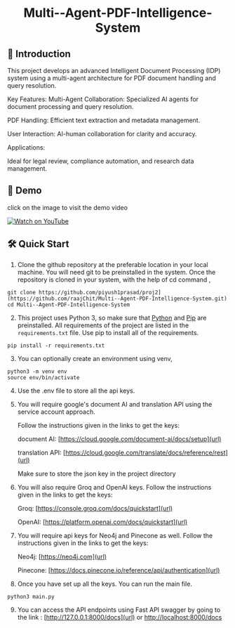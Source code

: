 

<h1 align="center">
  Multi--Agent-PDF-Intelligence-System
</h1>


## 📖 Introduction 

This project develops an advanced Intelligent Document Processing (IDP) system using a multi-agent architecture for PDF document handling and query resolution.

Key Features:
Multi-Agent Collaboration: Specialized AI agents for document processing and query resolution.

PDF Handling: Efficient text extraction and metadata management.

User Interaction: AI-human collaboration for clarity and accuracy.

Applications:

Ideal for legal review, compliance automation, and research data management.

## 🚀 Demo
click on the image to visit the demo video

[![Watch on YouTube](https://img.youtube.com/vi/oMpKkhVB0Eo/hqdefault.jpg)](https://www.youtube.com/watch?v=oMpKkhVB0Eo&t=1s)



## 🛠️ Quick Start 
1. Clone the github repository at the preferable location in your local machine. You will need git to be preinstalled in the system. Once the repository is cloned in your system, with the help of cd command ,
```
git clone https://github.com/piyush1prasad/proj2](https://github.com/raajChit/Multi--Agent-PDF-Intelligence-System.git)
cd Multi--Agent-PDF-Intelligence-System
```

2. This project uses Python 3, so make sure that [Python](https://www.python.org/downloads/) and [Pip](https://pip.pypa.io/en/stable/installation/) are preinstalled. All requirements of the project are listed in the ```requirements.txt``` file. Use pip to install all of the requirements.
```
pip install -r requirements.txt
```

3. You can optionally create an environment using venv,
```
python3 -m venv env
source env/bin/activate 
```
4. Use the .env file to store all the api keys.
   
5. You will require google's document AI and translation API using the service account approach.

   Follow the instructions given in the links to get the keys:

   document AI: [https://cloud.google.com/document-ai/docs/setup](url)

   translation API: [https://cloud.google.com/translate/docs/reference/rest](url)

   Make sure to store the json key in the project directory

6. You will also require Groq and OpenAI keys.
   Follow the instructions given in the links to get the keys:
   
   Groq: [https://console.groq.com/docs/quickstart](url)
   
   OpenAI: [https://platform.openai.com/docs/quickstart](url)

7. You will require api keys for Neo4j and Pinecone as well.
   Follow the instructions given in the links to get the keys:

   Neo4j: [https://neo4j.com](url)

   Pinecone: [https://docs.pinecone.io/reference/api/authentication](url)
    
   
   
8. Once you have set up all the keys. You can run the main file.
```
python3 main.py 
```
9. You can access the API endpoints using Fast API swagger by going to the link : [http://127.0.0.1:8000/docs](url) or [http://localhost:8000/docs](url)










